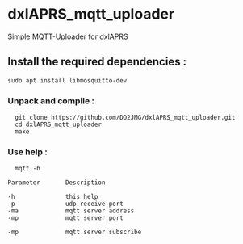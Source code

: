 # dxlAPRS_mqtt_uploader
Simple MQTT-Uploader for dxlAPRS


## Install the required dependencies :

```
sudo apt install libmosquitto-dev 
```

### Unpack and compile :

```
  git clone https://github.com/DO2JMG/dxlAPRS_mqtt_uploader.git
  cd dxlAPRS_mqtt_uploader
  make
```

### Use help :

```
  mqtt -h
```
```
Parameter       Description

-h              this help
-p              udp receive port
-ma             mqtt server address
-mp             mqtt server port

-mp             mqtt server subscribe
```

